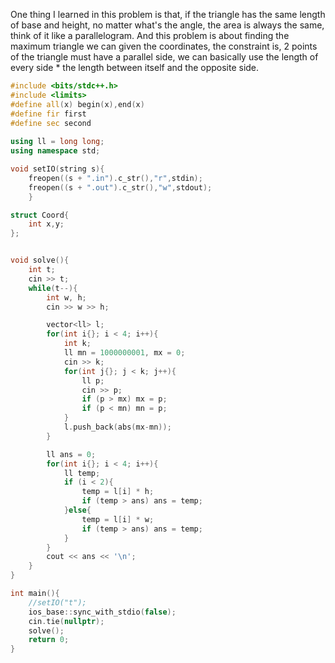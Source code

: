 One thing I learned in this problem is that, if the triangle has the same length of base and height, no matter what's the angle, the area is always the same, think of it like a parallelogram. And this problem is about finding the maximum triangle we can given the coordinates, the constraint is, 2 points of the triangle must have a parallel side, we can basically use the length of every side * the length between itself and the opposite side.
```cpp
#include <bits/stdc++.h>
#include <limits>
#define all(x) begin(x),end(x)
#define fir first
#define sec second
 
using ll = long long;
using namespace std;

void setIO(string s){
	freopen((s + ".in").c_str(),"r",stdin);
	freopen((s + ".out").c_str(),"w",stdout);
	}

struct Coord{
    int x,y;
};


void solve(){
    int t;
    cin >> t;
    while(t--){
        int w, h;
        cin >> w >> h;

        vector<ll> l;
        for(int i{}; i < 4; i++){
            int k;
            ll mn = 1000000001, mx = 0;
            cin >> k;
            for(int j{}; j < k; j++){
                ll p;
                cin >> p;
                if (p > mx) mx = p;
                if (p < mn) mn = p;
            }
            l.push_back(abs(mx-mn));
        }

        ll ans = 0;
        for(int i{}; i < 4; i++){
            ll temp;
            if (i < 2){
                temp = l[i] * h;
                if (temp > ans) ans = temp;
            }else{
                temp = l[i] * w;
                if (temp > ans) ans = temp;
            }
        }
        cout << ans << '\n';
    }
}

int main(){
    //setIO("t");
	ios_base::sync_with_stdio(false);
	cin.tie(nullptr);
	solve();
	return 0;
}
```